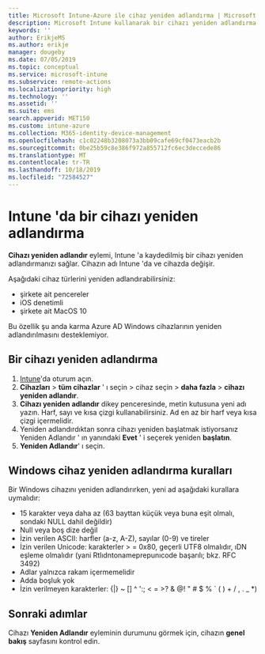 ```yaml
---
title: Microsoft Intune-Azure ile cihaz yeniden adlandırma | Microsoft Docs
description: Microsoft Intune kullanarak bir cihazı yeniden adlandırma.
keywords: ''
author: ErikjeMS
ms.author: erikje
manager: dougeby
ms.date: 07/05/2019
ms.topic: conceptual
ms.service: microsoft-intune
ms.subservice: remote-actions
ms.localizationpriority: high
ms.technology: ''
ms.assetid: ''
ms.suite: ems
search.appverid: MET150
ms.custom: intune-azure
ms.collection: M365-identity-device-management
ms.openlocfilehash: c1c02248b3208073a3bb09cafe69cf0473eacb2b
ms.sourcegitcommit: 0be25b59c8e386f972a855712fc6ec3deccede86
ms.translationtype: MT
ms.contentlocale: tr-TR
ms.lasthandoff: 10/18/2019
ms.locfileid: "72584527"
---
```

# <a name="rename-a-device-in-intune"></a>Intune 'da bir cihazı yeniden adlandırma

**Cihazı yeniden adlandır** eylemi, Intune 'a kaydedilmiş bir cihazı yeniden adlandırmanızı sağlar. Cihazın adı Intune 'da ve cihazda değişir.

Aşağıdaki cihaz türlerini yeniden adlandırabilirsiniz:
- şirkete ait pencereler 
- iOS denetimli
- şirkete ait MacOS 10

Bu özellik şu anda karma Azure AD Windows cihazlarının yeniden adlandırılmasını desteklemiyor.

## <a name="rename-a-device"></a>Bir cihazı yeniden adlandırma

1. [Intune](https://go.microsoft.com/fwlink/?linkid=2090973)'da oturum açın.
3. **Cihazları**  > **tüm cihazlar** ' ı seçin > cihaz seçin > **daha fazla**  > **cihazı yeniden adlandır**.
4. **Cihazı yeniden adlandır** dikey penceresinde, metin kutusuna yeni adı yazın. Harf, sayı ve kısa çizgi kullanabilirsiniz. Ad en az bir harf veya kısa çizgi içermelidir.
5. Yeniden adlandırdıktan sonra cihazı yeniden başlatmak istiyorsanız Yeniden Adlandır ' ın yanındaki **Evet** ' i seçerek yeniden **başlatın**.
6. **Yeniden Adlandır**' ı seçin.

## <a name="windows-device-rename-rules"></a>Windows cihaz yeniden adlandırma kuralları
Bir Windows cihazını yeniden adlandırırken, yeni ad aşağıdaki kurallara uymalıdır:
- 15 karakter veya daha az (63 bayttan küçük veya buna eşit olmalı, sondaki NULL dahil değildir)
- Null veya boş dize değil
- İzin verilen ASCII: harfler (a-z, A-Z), sayılar (0-9) ve tireler
- İzin verilen Unicode: karakterler > = 0x80, geçerli UTF8 olmalıdır, ıDN eşleme olmalıdır (yani Rtlıdntonameprepunıcode başarılı; bkz. RFC 3492)
- Adlar yalnızca rakam içermemelidir
- Adda boşluk yok
- İzin verilmeyen karakterler: {|} ~ [\] ^ ':; < = >? & @! " # $ % ` ( ) + / , . _ *)


## <a name="next-steps"></a>Sonraki adımlar

Cihazı **Yeniden Adlandır** eyleminin durumunu görmek için, cihazın **genel bakış** sayfasını kontrol edin.
